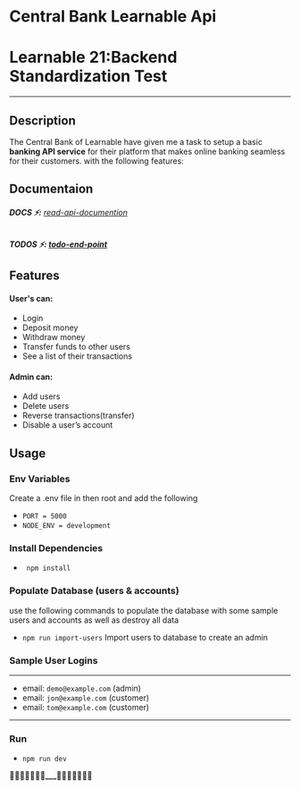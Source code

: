 # Central Bank Learnable Api

# Learnable 21:Backend Standardization Test

---

## Description

The Central Bank of Learnable have given me a task to setup a basic <b>banking API service</b>
for their platform that makes online banking seamless for their customers.
with the following features:

## Documentaion

###### <b>DOCS ⚡:</b> <a href="https://documenter.getpostman.com/view/9943864/UVR8oSjB">read-api-documention</a>

##### <b>TODOS ⚡:</b> <a href="/docs/todo.md">todo-end-point</a>

## Features

#### User's can:

-   Login
-   Deposit money
-   Withdraw money
-   Transfer funds to other users
-   See a list of their transactions

#### Admin can:

-   Add users
-   Delete users
-   Reverse transactions(transfer)
-   Disable a user’s account

## Usage

### Env Variables

Create a .env file in then root and add the following

-   `PORT = 5000`
-   `NODE_ENV = development`

### Install Dependencies

-   ` npm install`

### Populate Database (users & accounts)

use the following commands to populate the database with some sample users and accounts as well as destroy all data

-   `npm run import-users` Import users to database to create an admin

### Sample User Logins

---

-   email: `demo@example.com` (admin)
-   email: `jon@example.com` (customer)
-   email: `tom@example.com` (customer)

---

### Run

-   `npm run dev`

👾👾👾👾👾👾👾****\_\_\_****👾👾👾👾👾👾👾
